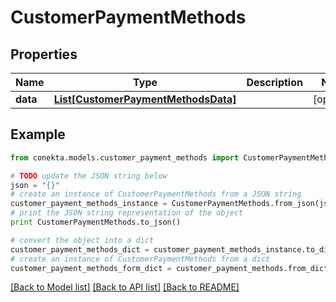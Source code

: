 # CustomerPaymentMethods


## Properties
Name | Type | Description | Notes
------------ | ------------- | ------------- | -------------
**data** | [**List[CustomerPaymentMethodsData]**](CustomerPaymentMethodsData.md) |  | [optional] 

## Example

```python
from conekta.models.customer_payment_methods import CustomerPaymentMethods

# TODO update the JSON string below
json = "{}"
# create an instance of CustomerPaymentMethods from a JSON string
customer_payment_methods_instance = CustomerPaymentMethods.from_json(json)
# print the JSON string representation of the object
print CustomerPaymentMethods.to_json()

# convert the object into a dict
customer_payment_methods_dict = customer_payment_methods_instance.to_dict()
# create an instance of CustomerPaymentMethods from a dict
customer_payment_methods_form_dict = customer_payment_methods.from_dict(customer_payment_methods_dict)
```
[[Back to Model list]](../README.md#documentation-for-models) [[Back to API list]](../README.md#documentation-for-api-endpoints) [[Back to README]](../README.md)


